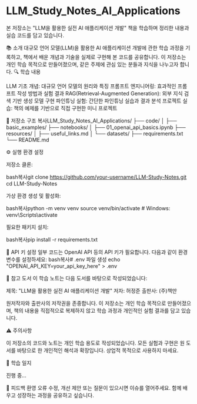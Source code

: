 # LLM_Study_Notes_AI_Applications
본 저장소는 "LLM을 활용한 실전 AI 애플리케이션 개발" 책을 학습하며 정리한 내용과 실습 코드를 담고 있습니다.

📚 소개
대규모 언어 모델(LLM)을 활용한 AI 애플리케이션 개발에 관한 학습 과정을 기록하고, 책에서 배운 개념과 기술을 실제로 구현해 본 코드를 공유합니다. 이 저장소는 개인 학습 목적으로 만들어졌으며, 같은 주제에 관심 있는 분들과 지식을 나누고자 합니다.
🔍 학습 내용

LLM 기초 개념: 대규모 언어 모델의 원리와 특징
프롬프트 엔지니어링: 효과적인 프롬프트 작성 방법과 실험 결과
RAG(Retrieval-Augmented Generation): 외부 지식 검색 기반 생성 모델 구현
파인튜닝 실험: 간단한 파인튜닝 실습과 결과 분석
프로젝트 실습: 책의 예제를 기반으로 직접 구현한 미니 프로젝트

📂 저장소 구조
복사LLM_Study_Notes_AI_Applications/
├── code/
│   ├── basic_examples/
├── notebooks/
│   ├── 01_openai_api_basics.ipynb
├── resources/
│   ├── useful_links.md
│   └── datasets/
├── requirements.txt
└── README.md

⚙️ 실행 환경 설정

저장소 클론:

bash복사git clone https://github.com/your-username/LLM-Study-Notes.git
cd LLM-Study-Notes

가상 환경 생성 및 활성화:

bash복사python -m venv venv
source venv/bin/activate  # Windows: venv\Scripts\activate

필요한 패키지 설치:

bash복사pip install -r requirements.txt

🔑 API 키 설정
일부 코드는 OpenAI API 등의 API 키가 필요합니다. 다음과 같이 환경 변수를 설정하세요:
bash복사# .env 파일 생성
echo "OPENAI_API_KEY=your_api_key_here" > .env

📖 참고 도서
이 학습 노트는 다음 도서를 바탕으로 작성되었습니다:

제목: "LLM을 활용한 실전 AI 애플리케이션 개발"
저자: 허정준
출판사: (주)책만

원저작자와 출판사의 저작권을 존중합니다. 이 저장소는 개인 학습 목적으로 만들어졌으며, 책의 내용을 직접적으로 복제하지 않고 학습 과정과 개인적인 실험 결과를 담고 있습니다.

⚠️ 주의사항

이 저장소의 코드와 노트는 개인 학습 용도로 작성되었습니다.
모든 실험과 구현은 원 도서를 바탕으로 한 개인적인 해석과 확장입니다.
상업적 목적으로 사용하지 마세요.

📝 학습 일지

진행 중...

🤝 피드백 환영
오류 수정, 개선 제안 또는 질문이 있으시면 이슈를 열어주세요. 함께 배우고 성장하는 과정을 공유하고 싶습니다.

